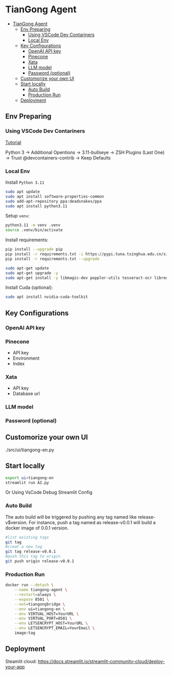 
# TianGong Agent

- [TianGong Agent](#tiangong-agent)
  - [Env Preparing](#env-preparing)
    - [Using VSCode Dev Contariners](#using-vscode-dev-contariners)
    - [Local Env](#local-env)
  - [Key Configurations](#key-configurations)
    - [OpenAI API key](#openai-api-key)
    - [Pinecone](#pinecone)
    - [Xata](#xata)
    - [LLM model](#llm-model)
    - [Password (optional)](#password-optional)
  - [Customorize your own UI](#customorize-your-own-ui)
  - [Start locally](#start-locally)
    - [Auto Build](#auto-build)
    - [Production Run](#production-run)
  - [Deployment](#deployment)

## Env Preparing

### Using VSCode Dev Contariners

[Tutorial](https://code.visualstudio.com/docs/devcontainers/tutorial)

Python 3 -> Additional Opentions -> 3.11-bullseye -> ZSH Plugins (Last One) -> Trust @devcontainers-contrib -> Keep Defaults

### Local Env

Install `Python 3.11`

```bash
sudo apt update
sudo apt install software-properties-common
sudo add-apt-repository ppa:deadsnakes/ppa
sudo apt install python3.11
```

Setup `venv`:

```bash
python3.11 -m venv .venv
source .venv/bin/activate
```

Install requirements:

```bash
pip install --upgrade pip
pip install -r requirements.txt -i https://pypi.tuna.tsinghua.edu.cn/simple
pip install -r requirements.txt --upgrade
```

```bash
sudo apt-get update
sudo apt-get upgrade -y
sudo apt-get install -y libmagic-dev poppler-utils tesseract-ocr libreoffice pandoc
```

Install Cuda (optional):

```bash
sudo apt install nvidia-cuda-toolkit
```

## Key Configurations

### OpenAI API key

### Pinecone
+ API key
+ Environment
+ Index

### Xata
+ API key
+ Database url
### LLM model

### Password (optional)

## Customorize your own UI
./src/ui/tiangong-en.py
## Start locally

```bash
export ui=tiangong-en
streamlit run AI.py
```
Or Using VsCode Debug Streamlit Config

### Auto Build

The auto build will be triggered by pushing any tag named like release-v$version. For instance, push a tag named as release-v0.0.1 will build a docker image of 0.0.1 version.

```bash
#list existing tags
git tag
#creat a new tag
git tag release-v0.0.1
#push this tag to origin
git push origin release-v0.0.1
```

### Production Run

```bash
docker run --detach \
    --name tiangong-agent \
    --restart=always \
    --expose 8501 \
    --net=tiangongbridge \
    --env ui=tiangong-en \
    --env VIRTUAL_HOST=YourURL \
    --env VIRTUAL_PORT=8501 \
    --env LETSENCRYPT_HOST=YourURL \
    --env LETSENCRYPT_EMAIL=YourEmail \
    image:tag
```

## Deployment
Steamlit cloud: https://docs.streamlit.io/streamlit-community-cloud/deploy-your-app
